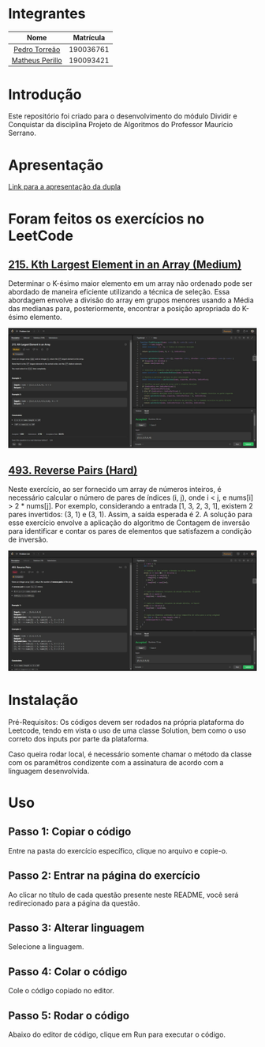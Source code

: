 # Integrantes

|                         Nome                         | Matrícula |
| :--------------------------------------------------: | :-------: |
|  [Pedro Torreão](https://github.com/PedroTorreao21)  | 190036761 |
| [Matheus Perillo](https://github.com/MatheusPerillo) | 190093421 |

# Introdução

Este repositório foi criado para o desenvolvimento do módulo Dividir e Conquistar da disciplina Projeto de Algoritmos do Professor Maurício Serrano.

# Apresentação

[Link para a apresentação da dupla]()

# Foram feitos os exercícios no LeetCode

## [215. Kth Largest Element in an Array (Medium)](https://leetcode.com/problems/kth-largest-element-in-an-array/description/)

Determinar o K-ésimo maior elemento em um array não ordenado pode ser abordado de maneira eficiente utilizando a técnica de seleção. Essa abordagem envolve a divisão do array em grupos menores usando a Média das medianas para, posteriormente, encontrar a posição apropriada do K-ésimo elemento.

![Kth Largest Element in an Array](/images/215.jpeg)

## [493. Reverse Pairs (Hard)](https://leetcode.com/problems/reverse-pairs/description/)

Neste exercício, ao ser fornecido um array de números inteiros, é necessário calcular o número de pares de índices (i, j), onde i < j, e nums[i] > 2 * nums[j]. Por exemplo, considerando a entrada [1, 3, 2, 3, 1], existem 2 pares invertidos: (3, 1) e (3, 1). Assim, a saída esperada é 2. A solução para esse exercício envolve a aplicação do algoritmo de Contagem de inversão para identificar e contar os pares de elementos que satisfazem a condição de inversão.

![Reverse Pairs](/images/493.jpeg)



# Instalação

Pré-Requisitos: Os códigos devem ser rodados na própria plataforma do Leetcode, tendo em vista o uso de uma classe Solution, bem como o uso correto dos inputs por parte da plataforma.

Caso queira rodar local, é necessário somente chamar o método da classe com os paramêtros condizente com a assinatura de acordo com a linguagem desenvolvida.

# Uso

## Passo 1: Copiar o código

Entre na pasta do exercício específico, clique no arquivo e copie-o.

## Passo 2: Entrar na página do exercício

Ao clicar no título de cada questão presente neste README, você será redirecionado para a página da questão.

## Passo 3: Alterar linguagem

Selecione a linguagem.

## Passo 4: Colar o código

Cole o código copiado no editor.

## Passo 5: Rodar o código

Abaixo do editor de código, clique em Run para executar o código.